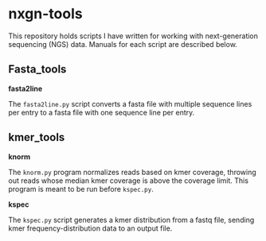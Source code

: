 # nxgn-tools

This repository holds scripts I have written for working with next-generation sequencing (NGS) data. Manuals for each script are described below.

## Fasta_tools

**fasta2line**

The `fasta2line.py` script converts a fasta file with multiple sequence lines per entry to a fasta file with one sequence line per entry.


## kmer_tools


**knorm**

The `knorm.py` program normalizes reads based on kmer coverage, throwing out reads whose median kmer coverage is above the coverage limit. This program is meant to be run before `kspec.py`.

**kspec**

The `kspec.py` script generates a kmer distribution from a fastq file, sending kmer frequency-distribution data to an output file.

